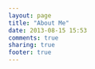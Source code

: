 ```yaml
---
layout: page
title: "About Me"
date: 2013-08-15 15:53
comments: true
sharing: true
footer: true
---
```

